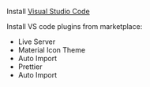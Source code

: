 Install [Visual Studio Code](https://code.visualstudio.com/)

Install VS code plugins from marketplace:

<ul>
  <li>Live Server</li>
  <li>Material Icon Theme</li>
  <li>Auto Import</li>
  <li>Prettier</li>
  <li>Auto Import</li>
</ul>
